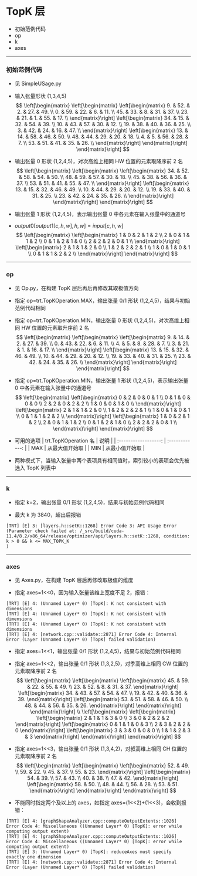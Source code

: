 # TopK 层
+ 初始范例代码
+ op
+ k
+ axes

---
### 初始范例代码
+ 见 SimpleUSage.py

+ 输入张量形状 (1,3,4,5)
$$
\left[\begin{matrix}
    \left[\begin{matrix}
        \left[\begin{matrix}
             9. & 52. &  2. & 27. & 49. \\
             0. & 59. & 22. &  6. & 11. \\
            45. & 33. &  8. & 31. & 37. \\
            23. & 21. &  1. & 55. & 17. \\
        \end{matrix}\right]
        \left[\begin{matrix}
            34. & 15. & 32. & 54. & 39. \\
            10. & 43. & 57. & 30. & 12. \\
            19. & 38. & 40. & 36. & 25. \\
             3. & 42. & 24. & 16. & 47. \\
        \end{matrix}\right]
        \left[\begin{matrix}
            13. & 14. & 58. & 46. & 50. \\
            48. & 44. & 29. & 20. & 18. \\
             4. &  5. & 56. & 28. &  7. \\
            53. & 51. & 41. & 35. & 26. \\
        \end{matrix}\right]
    \end{matrix}\right]
\end{matrix}\right]
$$

+ 输出张量 0 形状 (1,2,4,5)，对次高维上相同 HW 位置的元素取降序前 2 名
$$
\left[\begin{matrix}
    \left[\begin{matrix}
        \left[\begin{matrix}
            34. & 52. & 58. & 54. & 50. \\
            48. & 59. & 57. & 30. & 18. \\
            45. & 38. & 56. & 36. & 37. \\
            53. & 51. & 41. & 55. & 47. \\
        \end{matrix}\right]
        \left[\begin{matrix}
            13. & 15. & 32. & 46. & 49. \\
            10. & 44. & 29. & 20. & 12. \\
            19. & 33. & 40. & 31. & 25. \\
            23. & 42. & 24. & 35. & 26. \\
        \end{matrix}\right]
    \end{matrix}\right]
\end{matrix}\right]
$$

+ 输出张量 1 形状 (1,2,4,5)，表示输出张量 0 中各元素在输入张量中的通道号
+ $output0 \left[ output1 \left[ c,h,w \right] ,h,w \right] = input \left[c,h,w \right]$
$$
\left[\begin{matrix}
    \left[\begin{matrix}
        1 & 0 & 2 & 1 & 2 \\
        2 & 0 & 1 & 1 & 2 \\
        0 & 1 & 2 & 1 & 0 \\
        2 & 2 & 2 & 0 & 1 \\
    \end{matrix}\right]
    \left[\begin{matrix}
        2 & 1 & 1 & 2 & 0 \\
        1 & 2 & 2 & 2 & 1 \\
        1 & 0 & 1 & 0 & 1 \\
        0 & 1 & 1 & 2 & 2 \\
    \end{matrix}\right]
\end{matrix}\right]
$$

---
### op
+ 见 Op.py，在构建 TopK 层后再后再修改其取极值方向

+ 指定 op=trt.TopKOperation.MAX，输出张量 0/1 形状 (1,2,4,5)，结果与初始范例代码相同

+ 指定 op=trt.TopKOperation.MIN，输出张量 0 形状 (1,2,4,5)，对次高维上相同 HW 位置的元素取升序前 2 名
$$
\left[\begin{matrix}
    \left[\begin{matrix}
        \left[\begin{matrix}
             9. & 14. &  2. & 27. & 39. \\
             0. & 43. & 22. &  6. & 11. \\
             4. &  5. &  8. & 28. &  7. \\
             3. & 21. &  1. & 16. & 17. \\
        \end{matrix}\right]
        \left[\begin{matrix}
            13. & 15. & 32. & 46. & 49. \\
            10. & 44. & 29. & 20. & 12. \\
            19. & 33. & 40. & 31. & 25. \\
            23. & 42. & 24. & 35. & 26. \\
        \end{matrix}\right]
    \end{matrix}\right]
\end{matrix}\right]
$$

+ 指定 op=trt.TopKOperation.MIN，输出张量 1 形状 (1,2,4,5)，表示输出张量 0 中各元素在输入张量中的通道号
$$
\left[\begin{matrix}
    \left[\begin{matrix}
        0 & 2 & 0 & 0 & 1 \\
        0 & 1 & 0 & 0 & 0 \\
        2 & 2 & 0 & 2 & 2 \\
        1 & 0 & 0 & 1 & 0 \\
    \end{matrix}\right]
    \left[\begin{matrix}
        2 & 1 & 1 & 2 & 0 \\
        1 & 2 & 2 & 2 & 1 \\
        1 & 0 & 1 & 0 & 1 \\
        0 & 1 & 1 & 2 & 2 \\
    \end{matrix}\right]
    \left[\begin{matrix}
        1 & 0 & 2 & 1 & 2 \\
        2 & 0 & 1 & 1 & 2 \\
        0 & 1 & 2 & 1 & 0 \\
        2 & 2 & 2 & 0 & 1 \\
    \end{matrix}\right]
\end{matrix}\right]
$$

+ 可用的选项
| trt.TopKOperation 名 |      说明      |
| :------------------: | :------------: |
|         MAX          | 从最大值开始取 |
|         MIN          | 从最小值开始取 |

+ 两种模式下，当输入张量中两个表项具有相同值时，索引较小的表项会优先被选入 TopK 列表中

---
### k
+ 指定 k=2，输出张量 0/1 形状 (1,2,4,5)，结果与初始范例代码相同

+ 最大 k 为 3840，超出后报错
```shell
[TRT] [E] 3: [layers.h::setK::1268] Error Code 3: API Usage Error (Parameter check failed at: /_src/build/cuda-11.4/8.2/x86_64/release/optimizer/api/layers.h::setK::1268, condition: k > 0 && k <= MAX_TOPK_K
)
```

---
### axes
+ 见 Axes.py，在构建 TopK 层后再修改取极值的维度

+ 指定 axes=1<<0，因为输入张量该维上宽度不足 2，报错：
```
[TRT] [E] 4: (Unnamed Layer* 0) [TopK]: K not consistent with dimensions
[TRT] [E] 4: (Unnamed Layer* 0) [TopK]: K not consistent with dimensions
[TRT] [E] 4: (Unnamed Layer* 0) [TopK]: K not consistent with dimensions
[TRT] [E] 4: [network.cpp::validate::2871] Error Code 4: Internal Error (Layer (Unnamed Layer* 0) [TopK] failed validation)
```

+ 指定 axes=1<<1，输出张量 0/1 形状 (1,2,4,5)，结果与初始范例代码相同

+ 指定 axes=1<<2，输出张量 0/1 形状 (1,3,2,5)，对季高维上相同 CW 位置的元素取降序前 2 名
$$
\left[\begin{matrix}
    \left[\begin{matrix}
        \left[\begin{matrix}
            45. & 59. & 22. & 55. & 49. \\
            23. & 52. &  8. & 31. & 37.
        \end{matrix}\right]
        \left[\begin{matrix}
            34. & 43. & 57. & 54. & 47. \\
            19. & 42. & 40. & 36. & 39.
        \end{matrix}\right]
        \left[\begin{matrix}
            53. & 51. & 58. & 46. & 50. \\
            48. & 44. & 56. & 35. & 26.
        \end{matrix}\right]
    \end{matrix}\right]
\end{matrix}\right]
\\
\left[\begin{matrix}
    \left[\begin{matrix}
        \left[\begin{matrix}
            2 & 1 & 1 & 3 & 0 \\
            3 & 0 & 2 & 2 & 2
        \end{matrix}\right]
        \left[\begin{matrix}
            0 & 1 & 1 & 0 & 3 \\
            2 & 3 & 2 & 2 & 0
        \end{matrix}\right]
        \left[\begin{matrix}
            3 & 3 & 0 & 0 & 0 \\
            1 & 1 & 2 & 3 & 3
        \end{matrix}\right]
    \end{matrix}\right]
\end{matrix}\right]
$$

+ 指定 axes=1<<3，输出张量 0/1 形状 (1,3,4,2)，对叔高维上相同 CH 位置的元素取降序前 2 名
$$
\left[\begin{matrix}
    \left[\begin{matrix}
        \left[\begin{matrix}
            52. & 49. \\
            59. & 22. \\
            45. & 37. \\
            55. & 23.
        \end{matrix}\right]
        \left[\begin{matrix}
            54. & 39. \\
            57. & 43. \\
            40. & 38. \\
            47. & 42.
        \end{matrix}\right]
        \left[\begin{matrix}
            58. & 50. \\
            48. & 44. \\
            56. & 28. \\
            53. & 51.
        \end{matrix}\right]
    \end{matrix}\right]
\end{matrix}\right]
$$

+ 不能同时指定两个及以上的 axes，如指定 axes=(1<<2)+(1<<3)，会收到报错：
```shell
[TRT] [E] 4: [graphShapeAnalyzer.cpp::computeOutputExtents::1026] Error Code 4: Miscellaneous ((Unnamed Layer* 0) [TopK]: error while computing output extent)
[TRT] [E] 4: [graphShapeAnalyzer.cpp::computeOutputExtents::1026] Error Code 4: Miscellaneous ((Unnamed Layer* 0) [TopK]: error while computing output extent)
[TRT] [E] 3: (Unnamed Layer* 0) [TopK]: reduceAxes must specify exactly one dimension
[TRT] [E] 4: [network.cpp::validate::2871] Error Code 4: Internal Error (Layer (Unnamed Layer* 0) [TopK] failed validation)
```
